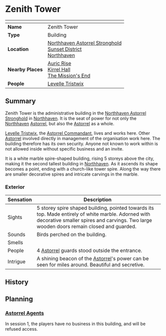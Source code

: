 # Zenith Tower

| []() | |
| --- | --- |
| **Name** | Zenith Tower |
| **Type** | Building |
| **Location** | [Northhaven Astorrel Stronghold](northhaven-astorrel-stronghold.md)<br />[Sunset District](sunset-district.md)<br />[Northhaven](../README.md) |
| **Nearby Places** | [Auric Rise](auric-rise.md)<br />[Kirrel Hall](kirrel-hall.md)<br />[The Mission's End](the-missions-end.md) |
| **People** | [Levelle Tristwix](../../../../../people/levelle-tristwix.md) |

## Summary

Zenith Tower is the administrative building in the [Northhaven Astorrel Stronghold](northhaven-astorrel-stronghold.md) in [Northhaven](../README.md). It is the seat of power for not only the [Northhaven](../README.md) [Astorrel](../../../organisations/astorrel/README.md), but also the [Astorrel](../../../organisations/astorrel/README.md) as a whole.

[Levelle Tristwix](../../../../../people/levelle-tristwix.md), the [Astorrel Commandant](../../../organisations/astorrel/ranks/7-commandant.md), lives and works here. Other [Astorrel](../../../organisations/astorrel/README.md) involved directly in management of the organisation work here. The building therefore has its own security. Anyone not known to work within is not allowed inside without specific business and an invite.

It is a white marble spire-shaped building, rising 5 storeys above the city, making it the second tallest building in [Northhaven](../README.md). As it ascends its shape becomes a point, ending with a church-like tower spire. Along the way there are smaller decorative spires and intricate carvings in the marble.

### Exterior

| Sensation | Description |
| ---- | --- |
| Sights | 5 storey spire shaped building, pointed towards its top. Made entirely of white marble. Adorned with decorative smaller spires and carvings. Two large wooden doors remain closed and guarded. |
| Sounds | Birds perched on the building. |
| Smells | |
| People | 4 [Astorrel](../../../organisations/astorrel/README.md) guards stood outside the entrance. |
| Intrigue | A shining beacon of the [Astorrel](../../../organisations/astorrel/README.md)'s power can be seen for miles around. Beautiful and secretive. |

## History

## Planning

### [Astorrel Agents](../../../../../../campaigns/astorrel-agents/README.md)

In session 1, the players have no business in this building, and will be refused access.
